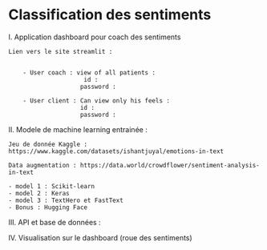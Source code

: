 # Classification des sentiments

I. Application dashboard pour coach des sentiments 

    Lien vers le site streamlit : 


        - User coach : view of all patients : 
                         id :      
                        password :
    
        - User client : Can view only his feels : 
                        id : 
                        password : 


II. Modele de machine learning entrainée : 

    Jeu de donnée Kaggle :  https://www.kaggle.com/datasets/ishantjuyal/emotions-in-text

    Data augmentation : https://data.world/crowdflower/sentiment-analysis-in-text

    - model 1 : Scikit-learn 
    - model 2 : Keras 
    - model 3 : TextHero et FastText 
    - Bonus : Hugging Face  


III. API et base de données : 

IV. Visualisation sur le dashboard (roue des sentiments)